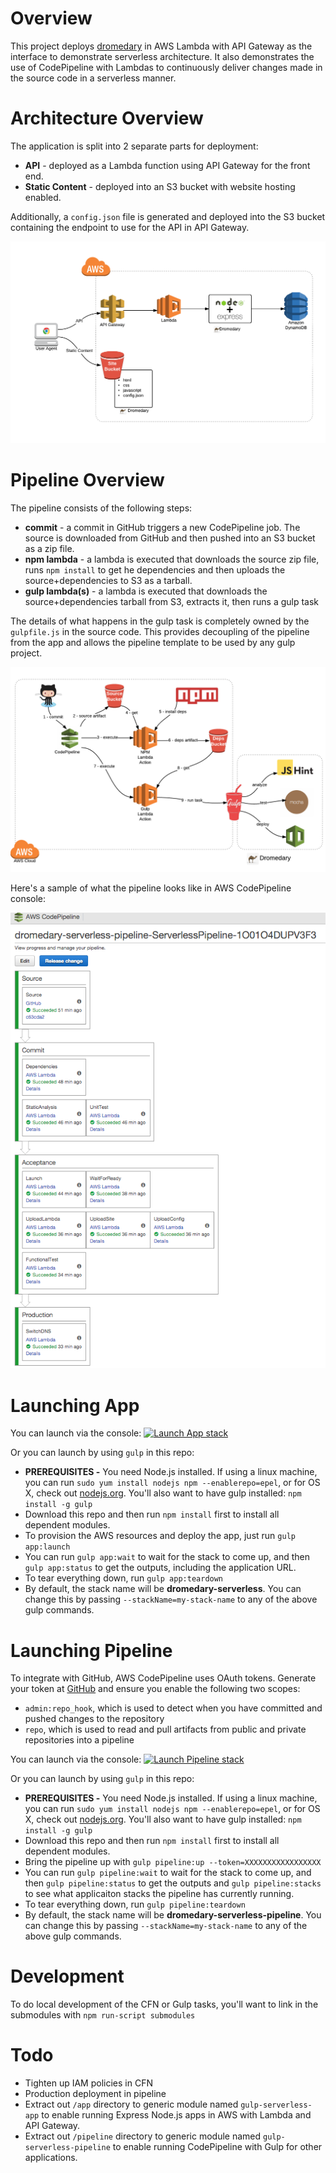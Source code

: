 # Overview
This project deploys [dromedary](https://github.com/stelligent/dromedary) in AWS Lambda with API Gateway as the interface to demonstrate serverless architecture.  It also demonstrates the use of CodePipeline with Lambdas to continuously deliver changes made in the source code in a serverless manner.

# Architecture Overview
The application is split into 2 separate parts for deployment:

* **API** - deployed as a Lambda function using API Gateway for the front end.
* **Static Content** - deployed into an S3 bucket with website hosting enabled.

Additionally, a `config.json` file is generated and deployed into the S3 bucket containing the endpoint to use for the API in API Gateway.

![app-overview](docs/app-overview.png)

# Pipeline Overview
The pipeline consists of the following steps:

* **commit** - a commit in GitHub triggers a new CodePipeline job. The source is downloaded from GitHub and then pushed into an S3 bucket as a zip file.
* **npm lambda** - a lambda is executed that downloads the source zip file, runs `npm install` to get he dependencies and then uploads the source+dependencies to S3 as a tarball.
* **gulp lambda(s)** - a lambda is executed that downloads the source+dependencies tarball from S3, extracts it, then runs a gulp task

The details of what happens in the gulp task is completely owned by the `gulpfile.js` in the source code.  This provides decoupling of the pipeline from the app and allows the pipeline template to be used by any gulp project.

![pipeline-overview](docs/pipeline-overview.png)

Here's a sample of what the pipeline looks like in AWS CodePipeline console:

![pipeline-example](docs/codepipeline.png)


# Launching App

You can launch via the console: [![Launch App stack](https://s3.amazonaws.com/stelligent-training-public/public/cloudformation-launch-stack.png)](https://console.aws.amazon.com/cloudformation/home?region=us-west-2#cstack=sn~DromedaryServerless|turl~https://s3-us-west-2.amazonaws.com/dromedary-serverless-templates/main.json)

Or you can launch by using `gulp` in this repo:

* **PREREQUISITES -** You need Node.js installed.  If using a linux machine, you can run `sudo yum install nodejs npm --enablerepo=epel`, or for OS X, check out [nodejs.org](https://nodejs.org/en/download/).  You'll also want to have gulp installed: `npm install -g gulp`
* Download this repo and then run `npm install` first to install all dependent modules.
* To provision the AWS resources and deploy the app, just run `gulp app:launch`
* You can run `gulp app:wait` to wait for the stack to come up, and then `gulp app:status` to get the outputs, including the application URL.
* To tear everything down, run `gulp app:teardown`
* By default, the stack name will be **dromedary-serverless**.  You can change this by passing `--stackName=my-stack-name` to any of the above gulp commands.

# Launching Pipeline

To integrate with GitHub, AWS CodePipeline uses OAuth tokens.  Generate your token at [GitHub](https://github.com/settings/tokens) and ensure you enable the following two scopes:
* `admin:repo_hook`, which is used to detect when you have committed and pushed changes to the repository
* `repo`, which is used to read and pull artifacts from public and private repositories into a pipeline

You can launch via the console: [![Launch Pipeline stack](https://s3.amazonaws.com/stelligent-training-public/public/cloudformation-launch-stack.png)](https://console.aws.amazon.com/cloudformation/home?region=us-west-2#cstack=sn~DromedaryServerlessPipeline|turl~https://s3-us-west-2.amazonaws.com/dromedary-serverless-templates/pipeline-master.json)

Or you can launch by using `gulp` in this repo:

* **PREREQUISITES -** You need Node.js installed.  If using a linux machine, you can run `sudo yum install nodejs npm --enablerepo=epel`, or for OS X, check out [nodejs.org](https://nodejs.org/en/download/).  You'll also want to have gulp installed: `npm install -g gulp`
* Download this repo and then run `npm install` first to install all dependent modules.
* Bring the pipeline up with `gulp pipeline:up --token=XXXXXXXXXXXXXXXXX`
* You can run `gulp pipeline:wait` to wait for the stack to come up, and then `gulp pipeline:status` to get the outputs and `gulp pipeline:stacks` to see what applicaiton stacks the pipeline has currently running.
* To tear everything down, run `gulp pipeline:teardown`
* By default, the stack name will be **dromedary-serverless-pipeline**.  You can change this by passing `--stackName=my-stack-name` to any of the above gulp commands.

# Development
To do local development of the CFN or Gulp tasks, you'll want to link in the submodules with `npm run-script submodules`

# Todo
* Tighten up IAM policies in CFN
* Production deployment in pipeline
* Extract out `/app` directory to generic module named `gulp-serverless-app` to enable running Express Node.js apps in AWS with Lambda and API Gateway.
* Extract out `/pipeline` directory to generic module named `gulp-serverless-pipeline` to enable running CodePipeline with Gulp for other applications.
